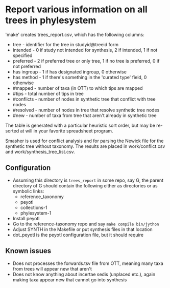 # Report various information on all trees in phylesystem

'make' creates trees_report.csv, which has the following columns:

 * tree - identifier for the tree in studyid@treeid form
 * intended - 0 if study not intended for synthesis, 2 if intended, 1 if not specified
 * preferred - 2 if preferred tree or only tree, 1 if no tree is preferred, 0 if not preferred
 * has ingroup - 1 if has designated ingroup, 0 otherwise
 * has method - 1 if there's something in the 'curated type' field, 0 otherwise
 * #mapped - number of taxa (in OTT) to which tips are mapped
 * #tips - total number of tips in tree
 * #conflicts - number of nodes in synthetic tree that conflict with tree nodes
 * #resolved - number of nodes in tree that resolve synthetic tree nodes
 * #new - number of taxa from tree that aren't already in synthetic tree

The table is generated with a particular heuristic sort order, but may
be re-sorted at will in your favorite spreadsheet program.

Smasher is used for conflict analysis and for parsing the Newick file
for the synthetic tree without taxonomy.  The results are placed in
work/conflict.csv and work/synthesis_tree_list.csv.

## Configuration

 * Assuming this directory is `trees_report` in some repo, say G, the parent directory of 
   G should contain the following either as directories or as symbolic links:
     * reference_taxonomy
     * peyotl
     * collections-1
     * phylesystem-1
 * Install peyotl
 * Go to the reference-taxonomy repo and say `make compile bin/jython`
 * Adjust SYNTH in the Makefile or put synthesis files in that location
 * dot_peyotl is the peyotl configuration file, but it should require

## Known issues

 * Does not processes the forwards.tsv file from OTT, meaning many
   taxa from trees will appear new that aren't
 * Does not know anything about incertae sedis (unplaced etc.), again making taxa 
   appear new that cannot go into synthesis

